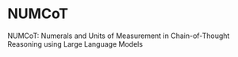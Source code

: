 # NUMCoT
NUMCoT: Numerals and Units of Measurement in Chain-of-Thought Reasoning using Large Language Models
